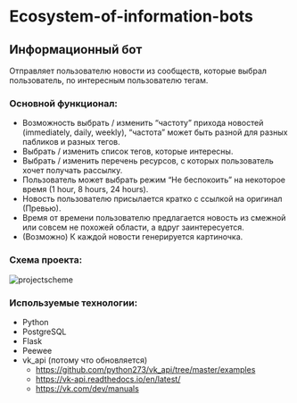 # Ecosystem-of-information-bots
## Информационный бот
Отправляет пользователю новости из сообществ, которые выбрал пользователь, по интересным пользователю тегам.

### Основной функционал:
- Возможность выбрать / изменить “частоту” прихода новостей (immediately, daily, weekly), “частота” может быть разной для разных пабликов и разных тегов.
- Выбрать / изменить список тегов, которые интересны.
- Выбрать / изменить перечень ресурсов, с которых пользователь хочет получать рассылку.
- Пользователь может выбрать режим “Не беспокоить” на некоторое время (1 hour, 8 hours, 24 hours). 
- Новость пользователю присылается кратко с ссылкой на оригинал (Превью).
- Время от времени пользователю предлагается новость из смежной или совсем не похожей области, а вдруг заинтересуется.
- (Возможно) К каждой новости генерируется картиночка.

### Схема проекта:
![projectscheme](https://github.com/python-am-cp/Ecosystem-of-information-bots/blob/master/images/projectscheme.png)

### Используемые технологии:
- Python
- PostgreSQL
- Flask
- Peewee
- vk_api (потому что обновляется)
  - https://github.com/python273/vk_api/tree/master/examples
  - https://vk-api.readthedocs.io/en/latest/
  - https://vk.com/dev/manuals
  

